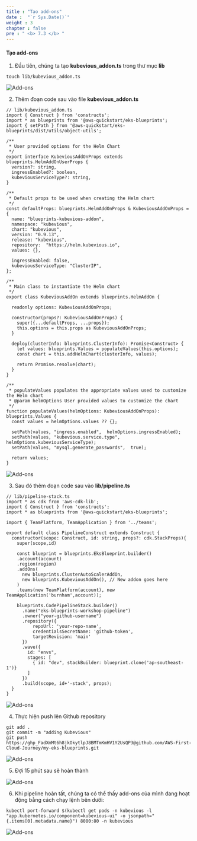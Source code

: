 ```yaml
---
title : "Tạo add-ons"
date :  "`r Sys.Date()`" 
weight : 3 
chapter : false
pre : " <b> 7.3 </b> "
---
```


#### Tạo add-ons

1.  Đầu tiên, chúng ta tạo **kubevious\_addon.ts** trong thư mục **lib**

```
touch lib/kubevious_addon.ts
```

![Add-ons](/public/images/7-add-ons/7.3-createaddons/001-createaddons.png?featherlight=false&width=90pc)

2.  Thêm đoạn code sau vào file **kubevious\_addon.ts**

```
// lib/kubevious_addon.ts
import { Construct } from 'constructs';
import * as blueprints from '@aws-quickstart/eks-blueprints';
import { setPath } from '@aws-quickstart/eks-blueprints/dist/utils/object-utils';

/**
 * User provided options for the Helm Chart
 */
export interface KubeviousAddOnProps extends blueprints.HelmAddOnUserProps {
  version?: string,
  ingressEnabled?: boolean,
  kubeviousServiceType?: string,
}

/**
 * Default props to be used when creating the Helm chart
 */
const defaultProps: blueprints.HelmAddOnProps & KubeviousAddOnProps = {
  name: "blueprints-kubevious-addon",
  namespace: "kubevious",
  chart: "kubevious",
  version: "0.9.13",
  release: "kubevious",
  repository:  "https://helm.kubevious.io",
  values: {},

  ingressEnabled: false,
  kubeviousServiceType: "ClusterIP",
};

/**
 * Main class to instantiate the Helm chart
 */
export class KubeviousAddOn extends blueprints.HelmAddOn {

  readonly options: KubeviousAddOnProps;

  constructor(props?: KubeviousAddOnProps) {
    super({...defaultProps, ...props});
    this.options = this.props as KubeviousAddOnProps;
  }

  deploy(clusterInfo: blueprints.ClusterInfo): Promise<Construct> {
    let values: blueprints.Values = populateValues(this.options);
    const chart = this.addHelmChart(clusterInfo, values);

    return Promise.resolve(chart);
  }
}

/**
 * populateValues populates the appropriate values used to customize the Helm chart
 * @param helmOptions User provided values to customize the chart
 */
function populateValues(helmOptions: KubeviousAddOnProps): blueprints.Values {
  const values = helmOptions.values ?? {};

  setPath(values, "ingress.enabled",  helmOptions.ingressEnabled);
  setPath(values, "kubevious.service.type",  helmOptions.kubeviousServiceType);
  setPath(values, "mysql.generate_passwords",  true);

  return values;
}
```

![Add-ons](/public/images/7-add-ons/7.3-createaddons/002-createaddons.png?featherlight=false&width=90pc)

3.  Sau đó thêm đoạn code sau vào **lib/pipeline.ts**

```
// lib/pipeline-stack.ts
import * as cdk from 'aws-cdk-lib';
import { Construct } from 'constructs';
import * as blueprints from '@aws-quickstart/eks-blueprints';

import { TeamPlatform, TeamApplication } from '../teams'; 

export default class PipelineConstruct extends Construct {
  constructor(scope: Construct, id: string, props?: cdk.StackProps){
    super(scope,id)

    const blueprint = blueprints.EksBlueprint.builder()
    .account(account)
    .region(region)
    .addOns(
      new blueprints.ClusterAutoScalerAddOn,
      new blueprints.KubeviousAddOn(), // New addon goes here
    ) 
    .teams(new TeamPlatform(account), new TeamApplication('burnham',account));
  
    blueprints.CodePipelineStack.builder()
      .name("eks-blueprints-workshop-pipeline")
      .owner("your-github-username")
      .repository({
          repoUrl: 'your-repo-name',
          credentialsSecretName: 'github-token',
          targetRevision: 'main'
      })
      .wave({
        id: "envs",
        stages: [
          { id: "dev", stackBuilder: blueprint.clone('ap-southeast-1')}
        ]
      })
      .build(scope, id+'-stack', props);
  }
}
```

![Add-ons](/public/images/7-add-ons/7.3-createaddons/003-createaddons.png?featherlight=false&width=90pc)

4.  Thực hiện push lên Github repository

```
git add .
git commit -m "adding Kubevious"
git push https://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@github.com/AWS-First-Cloud-Journey/my-eks-blueprints.git
```
![Add-ons](/public/images/7-add-ons/7.3-createaddons/004-createaddons.png?featherlight=false&width=90pc)

5.  Đợi 15 phút sau sẽ hoàn thành

![Add-ons](/public/images/7-add-ons/7.3-createaddons/005-createaddons.png?featherlight=false&width=90pc)

6.  Khi pipeline hoàn tất, chúng ta có thể thấy add-ons của mình đang hoạt động bằng cách chạy lệnh bên dưới:

```
kubectl port-forward $(kubectl get pods -n kubevious -l "app.kubernetes.io/component=kubevious-ui" -o jsonpath="{.items[0].metadata.name}") 8080:80 -n kubevious  
```

![Add-ons](/public/images/7-add-ons/7.3-createaddons/006-createaddons.png?featherlight=false&width=90pc)